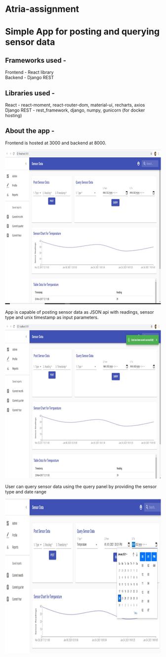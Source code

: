 # Atria-assignment

# Simple App for posting and querying sensor data

## Frameworks used - 
  Frontend - React library  
  Backend - Django REST
  
## Libraries used - 
  React - react-moment, react-router-dom, material-ui, recharts, axios  
  Django REST - rest_framework, django, numpy, gunicorn (for docker hosting)

## About the app - 
  Frontend is hosted at 3000 and backend at 8000.
  <div align="center">
    <img src="https://github.com/Athul8raj/Atria-assignment/blob/main/images/app_screenshot.JPG" width="1000px" height="500px"</img> 
</div>  

  App is capable of posting sensor data as JSON api with readings, sensor type and unix timestamp as input parameters.
  <div align="center">
    <img src="https://github.com/Athul8raj/Atria-assignment/blob/main/images/post_save_success.JPG" width="1000px" height="500px"</img> 
</div>  

  User can query sensor data using the query panel by providing the sensor type and date range
  <div align="center">
    <img src="https://github.com/Athul8raj/Atria-assignment/blob/main/images/query request.JPG" width="1000px" height="500px"</img> 
</div>  
